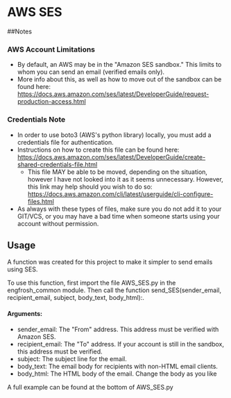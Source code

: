 # AWS SES

##Notes
### AWS Account Limitations
- By default, an AWS may be in the "Amazon SES sandbox." This limits to whom you can send an email (verified emails only).
- More info about this, as well as how to move out of the sandbox can be found here: 
  https://docs.aws.amazon.com/ses/latest/DeveloperGuide/request-production-access.html

### Credentials Note 
- In order to use boto3 (AWS's python library) locally, you must add a credentials file for authentication.
- Instructions on how to create this file can be found here: 
  https://docs.aws.amazon.com/ses/latest/DeveloperGuide/create-shared-credentials-file.html
  - This file MAY be able to be moved, depending on the situation, however I have not looked into it as it seems 
    unnecessary. However, this link may help should you wish to do so:
    https://docs.aws.amazon.com/cli/latest/userguide/cli-configure-files.html
- As always with these types of files, make sure you do not add it to your GIT/VCS, or you may have a bad time when 
  someone starts using your account without permission.
  
## Usage
A function was created for this project to make it simpler to send emails using SES.

To use this function, first import the file AWS_SES.py in the engfrosh_common module. 
Then call the function send_SES(sender_email, recipient_email, subject, body_text, body_html):.
#### Arguments: 
- sender_email: The "From" address. This address must be verified with Amazon SES.  
- recipient_email: The "To" address. If your account is still in the sandbox, this address must be verified.
- subject: The subject line for the email.
- body_text: The email body for recipients with non-HTML email clients.
- body_html: The HTML body of the email. Change the body as you like

A full example can be found at the bottom of AWS_SES.py